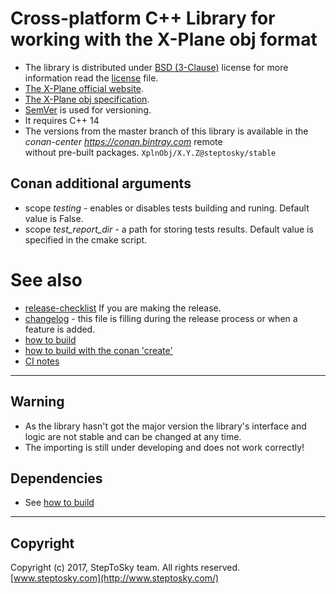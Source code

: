 # Cross-platform C++ Library for working with the X-Plane obj format
- The library is distributed under 
[BSD (3-Clause)](http://opensource.org/licenses/BSD-3-Clause) 
license for more information read the [license](license.txt) file.
- [The X-Plane official website](http://www.x-plane.com/).
- [The X-Plane obj specification](http://developer.x-plane.com/?article=obj8-file-format-specification).
- [SemVer](http://semver.org/) is used for versioning.
- It requires C++ 14
- The versions from the master branch of this library 
    is available in the _conan-center https://conan.bintray.com_ remote  
    without pre-built packages. ```XplnObj/X.Y.Z@steptosky/stable```   

## Conan additional arguments
- scope _testing_ - enables or disables tests building and runing. Default value is False.
- scope _test_report_dir_ - a path for storing tests results. Default value is specified in the cmake script.

# See also
- [release-checklist](doc/release-checklist.md) If you are making the release.
- [changelog](doc/changelog.md) - this file is filling during the release process or when a feature is added.
- [how to build](doc/build.md)
- [how to build with the conan 'create'](doc/conan-create.md)
- [CI notes](doc/ci-notes.md)

---

## Warning 
- As the library hasn't got the major version 
  the library's interface and logic are not stable and can be changed at any time.
- The importing is still under developing and does not work correctly!


## Dependencies
- See [how to build](doc/build.md)

---

## Copyright
Copyright (c) 2017, StepToSky team. All rights reserved.  
[www.steptosky.com](http://www.steptosky.com/)